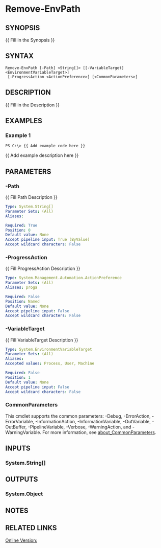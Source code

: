 ﻿---
external help file: WozTools-help.xml
Module Name: WozTools
online version: https://github.com/Woznet/WozTools/blob/main/docs/Remove-EnvPath.md
schema: 2.0.0
---

# Remove-EnvPath

## SYNOPSIS
{{ Fill in the Synopsis }}

## SYNTAX

```
Remove-EnvPath [-Path] <String[]> [[-VariableTarget] <EnvironmentVariableTarget>]
 [-ProgressAction <ActionPreference>] [<CommonParameters>]
```

## DESCRIPTION
{{ Fill in the Description }}

## EXAMPLES

### Example 1
```
PS C:\> {{ Add example code here }}
```

{{ Add example description here }}

## PARAMETERS

### -Path
{{ Fill Path Description }}

```yaml
Type: System.String[]
Parameter Sets: (All)
Aliases:

Required: True
Position: 0
Default value: None
Accept pipeline input: True (ByValue)
Accept wildcard characters: False
```

### -ProgressAction
{{ Fill ProgressAction Description }}

```yaml
Type: System.Management.Automation.ActionPreference
Parameter Sets: (All)
Aliases: proga

Required: False
Position: Named
Default value: None
Accept pipeline input: False
Accept wildcard characters: False
```

### -VariableTarget
{{ Fill VariableTarget Description }}

```yaml
Type: System.EnvironmentVariableTarget
Parameter Sets: (All)
Aliases:
Accepted values: Process, User, Machine

Required: False
Position: 1
Default value: None
Accept pipeline input: False
Accept wildcard characters: False
```

### CommonParameters
This cmdlet supports the common parameters: -Debug, -ErrorAction, -ErrorVariable, -InformationAction, -InformationVariable, -OutVariable, -OutBuffer, -PipelineVariable, -Verbose, -WarningAction, and -WarningVariable. For more information, see [about_CommonParameters](http://go.microsoft.com/fwlink/?LinkID=113216).

## INPUTS

### System.String[]
## OUTPUTS

### System.Object
## NOTES

## RELATED LINKS

[Online Version:](https://github.com/jasoth/Utility.PS)


